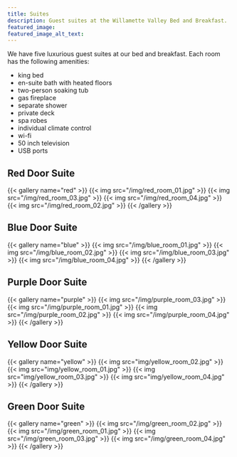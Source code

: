 ```yaml
---
title: Suites
description: Guest suites at the Willamette Valley Bed and Breakfast.
featured_image:
featured_image_alt_text:
---
```

We have five luxurious guest suites at our bed and breakfast. Each room has the following amenities:

*  king bed
*  en-suite bath with heated floors
*  two-person soaking tub
*  gas fireplace
*  separate shower
*  private deck
*  spa robes
*  individual climate control
*  wi-fi
*  50 inch television
*  USB ports

## Red Door Suite

{{< gallery name="red" >}}
  {{< img src="/img/red_room_01.jpg" >}}
  {{< img src="/img/red_room_03.jpg" >}}
  {{< img src="/img/red_room_04.jpg" >}}
  {{< img src="/img/red_room_02.jpg" >}}
{{< /gallery >}}

## Blue Door Suite

{{< gallery name="blue" >}}
  {{< img src="/img/blue_room_01.jpg" >}}
  {{< img src="/img/blue_room_02.jpg" >}}
  {{< img src="/img/blue_room_03.jpg" >}}
  {{< img src="/img/blue_room_04.jpg" >}}
{{< /gallery >}}

## Purple Door Suite

{{< gallery name="purple" >}}
  {{< img src="/img/purple_room_03.jpg" >}}
  {{< img src="/img/purple_room_01.jpg" >}}
  {{< img src="/img/purple_room_02.jpg" >}}
  {{< img src="/img/purple_room_04.jpg" >}}
{{< /gallery >}}

## Yellow Door Suite

{{< gallery name="yellow" >}}
  {{< img src="img/yellow_room_02.jpg" >}}
  {{< img src="img/yellow_room_01.jpg" >}}
  {{< img src="img/yellow_room_03.jpg" >}}
  {{< img src="img/yellow_room_04.jpg" >}}
{{< /gallery >}}

## Green Door Suite

{{< gallery name="green" >}}
  {{< img src="/img/green_room_02.jpg" >}}
  {{< img src="/img/green_room_01.jpg" >}}
  {{< img src="/img/green_room_03.jpg" >}}
  {{< img src="/img/green_room_04.jpg" >}}
{{< /gallery >}}
